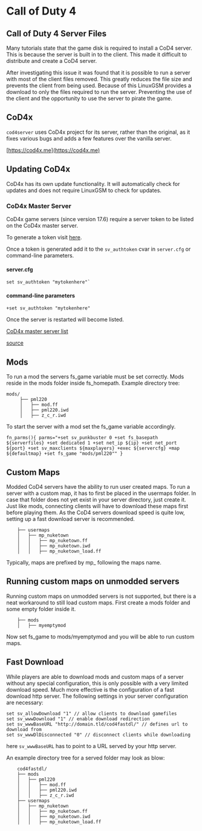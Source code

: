 # Call of Duty 4

## Call of Duty 4 Server Files

Many tutorials state that the game disk is required to install a CoD4 server. This is because the server is built in to the client. This made it difficult to distribute and create a CoD4 server.

After investigating this issue it was found that it is possible to run a server with most of the client files removed. This greatly reduces the file size and prevents the client from being used. Because of this LinuxGSM provides a download to only the files required to run the server. Preventing the use of the client and the opportunity to use the server to pirate the game.

## CoD4x

`cod4server` uses CoD4x project for its server, rather than the original, as it fixes various bugs and adds a few features over the vanilla server.

[https://cod4x.me](https://cod4x.me)

## Updating CoD4x

CoD4x has its own update functionality. It will automatically check for updates and does not require LinuxGSM to check for updates.

### CoD4x Master Server

CoD4x game servers \(since version 17.6\) require a server token to be listed on the CoD4x master server.

To generate a token visit [here](https://cod4master.cod4x.me/index.php?token_generator=true).

Once a token is generated add it to the `sv_authtoken` cvar in `server.cfg` or command-line parameters.

#### server.cfg

```text
set sv_authtoken "mytokenhere"`
```

#### command-line parameters

```text
+set sv_authtoken "mytokenhere"
```

Once the server is restarted will become listed.

[CoD4x master server list](http://cod4master.cod4x.me/)

[source](https://cod4x.me/index.php?/forums/topic/2814-new-requirement-for-cod4-x-servers-to-get-listed-on-masterserver/)

## Mods

To run a mod the servers fs\_game variable must be set correctly. Mods reside in the mods folder inside fs\_homepath. Example directory tree:

```text
mods/                                  
     ├── pml220                         
     │   ├── mod.ff                         
     │   ├── pml220.iwd                     
     │   ├── z_c_r.iwd
```

To start the server with a mod set the fs\_game variable accordingly.

`fn_parms(){ parms="+set sv_punkbuster 0 +set fs_basepath ${serverfiles} +set dedicated 1 +set net_ip ${ip} +set net_port ${port} +set sv_maxclients ${maxplayers} +exec ${servercfg} +map ${defaultmap} +set fs_game "mods/pml220"" }`

## Custom Maps

Modded CoD4 servers have the ability to run user created maps. To run a server with a custom map, it has to first be placed in the usermaps folder. In case that folder does not yet exist in your server directory, just create it. Just like mods, connecting clients will have to download these maps first before playing them. As the CoD4 servers download speed is quite low, setting up a fast download server is recommended.

```text
    ├── usermaps
    │   ├── mp_nuketown
    │   │   ├── mp_nuketown.ff
    │   │   ├── mp_nuketown.iwd
    │   │   ├── mp_nuketown_load.ff
```

Typically, maps are prefixed by mp\_ following the maps name.

## Running custom maps on unmodded servers

Running custom maps on unmodded servers is not supported, but there is a neat workaround to still load custom maps. First create a mods folder and some empty folder inside it.

```text
    ├── mods
    │   ├── myemptymod
```

Now set fs\_game to mods/myemptymod and you will be able to run custom maps.

## Fast Download

While players are able to download mods and custom maps of a server without any special configuration, this is only possible with a very limited download speed. Much more effective is the configuration of a fast download http server. The following settings in your server configuration are necessary:

```text
set sv_allowDownload "1" // allow clients to download gamefiles
set sv_wwwDownload "1" // enable download redirection
set sv_wwwBaseURL "http://domain.tld/cod4fastdl/" // defines url to download from
set sv_wwwDlDisconnected "0" // disconnect clients while downloading
```

here `sv_wwwBaseURL` has to point to a URL served by your http server.

An example directory tree for a served folder may look as blow:

```text
    cod4fastdl/
    ├── mods
    │   ├── pml220
    │   │   ├── mod.ff
    │   │   ├── pml220.iwd
    │   │   ├── z_c_r.iwd
    ├── usermaps
    │   ├── mp_nuketown
    │   │   ├── mp_nuketown.ff
    │   │   ├── mp_nuketown.iwd
    │   │   ├── mp_nuketown_load.ff
```
